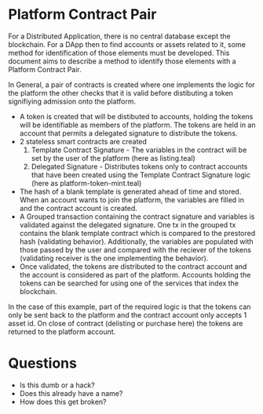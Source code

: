 Platform Contract Pair
======================

For a Distributed Application, there is no central database except the blockchain.  For a DApp then to find accounts or assets related to it, some method for identification
of those elements must be developed. This document aims to describe a method to identify those elements with a Platform Contract Pair.

In General, a pair of contracts is created where one implements the logic for the platform the other checks that it is valid before distibuting a token signifiying admission onto
the platform. 

- A token is created that will be distibuted to accounts, holding the tokens will be identifiable as members of the platform. The tokens are held in an account that permits
  a delegated signature to distribute the tokens.
- 2 stateless smart contracts are created
    1) Template Contract Signature - The variables in the contract will be set by the user of the platform (here as listing.teal)
    2) Delegated Signature - Distributes tokens only to contract accounts that have been created using the Template Contract Signature logic (here as platform-token-mint.teal)
- The hash of a blank template is generated ahead of time and stored.  When an account wants to join the platform, the variables are filled in and the contract account is created.
- A Grouped transaction containing the contract signature and variables is validated against the delegated signature.  One tx in the grouped tx contains the blank template contract 
  which is compared to the prestored hash (validating behavior).  Additionally, the variables are populated with those passed by the user and compared with the reciever 
  of the tokens (validating receiver is the one implementing the behavior).
- Once validated, the tokens are distributed to the contract account and the account is considered as part of the platform. Accounts holding the tokens can be searched for
  using one of the services that index the blockchain.

In the case of this example, part of the required logic is that the tokens can only be sent back to the platform and the contract account only accepts 1 asset id. 
On close of contract (delisting or purchase here) the tokens are returned to the platform account. 

Questions
=========

- Is this dumb or a hack?
- Does this already have a name?
- How does this get broken?


 
